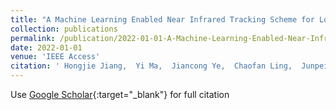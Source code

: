 ```yaml
---
title: "A Machine Learning Enabled Near Infrared Tracking Scheme for Localization of Gastrointestinal Smart Capsule"
collection: publications
permalink: /publication/2022-01-01-A-Machine-Learning-Enabled-Near-Infrared-Tracking-Scheme-for-Localization-of-Gastrointestinal-Smart-Capsule
date: 2022-01-01
venue: 'IEEE Access'
citation: ' Hongjie Jiang,  Yi Ma,  Jiancong Ye,  Chaofan Ling,  Junpei Zhong, &quot;A Machine Learning Enabled Near Infrared Tracking Scheme for Localization of Gastrointestinal Smart Capsule.&quot; IEEE Access, 2022.'
---
```

Use [Google Scholar](https://scholar.google.com/scholar?q=A+Machine+Learning+Enabled+Near+Infrared+Tracking+Scheme+for+Localization+of+Gastrointestinal+Smart+Capsule){:target="_blank"} for full citation